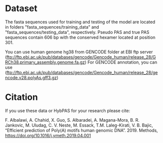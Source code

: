 
#  Dataset

The fasta sequences used for training and testing of the model are located in folders "fasta_sequences/training_data" and "fasta_sequences/testing_data", respectively. Pseudo PAS and true PAS sequences contain 606 bp with the conserved hexamer located at position 301.

You can use human genome hg38 from GENCODE folder at EBI ftp server
(ftp://ftp.ebi.ac.uk/pub/databases/gencode/Gencode_human/release_28/GRCh38.primary_assembly.genome.fa.gz)
For GENCODE annotation, you can use
(ftp://ftp.ebi.ac.uk/pub/databases/gencode/Gencode_human/release_28/gencode.v28.polyAs.gff3.gz) 


# Citation

If you use these data or HybPAS for your research please cite:

F. Albalawi, A. Chahid, X. Guo, S. Albaradei, A. Magana-Mora, B. R. Jankovic, M. Uludag, C. V. Neste, M. Essack, T.M. Laleg-Kirati, V. B. Bajic, “Efficient prediction of Poly(A) motifs human genomic DNA”. 2019. Methods, https://doi.org/10.1016/j.ymeth.2019.04.001 



